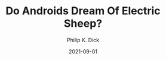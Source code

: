 ---
title: Do Androids Dream Of Electric Sheep?
author: Philip K. Dick
score: 4
date: 2021-09-01
pages: 193
cover: http://books.google.com/books/content?id=MoEO9onVftUC&printsec=frontcover&img=1&zoom=1&source=gbs_api
link: https://play.google.com/store/books/details?id=MoEO9onVftUC
---